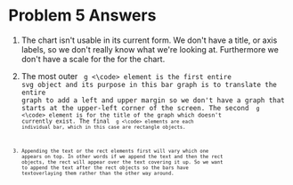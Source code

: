 # Problem 5 Answers

1. The chart isn't usable in its current form. We don't have a title, or axis labels, so we don't really know what we're looking at. Furthermore we don't have a scale for the for the chart.

2. The most outer <code> g <\code> element is the first entire svg object and its purpose in this bar graph is to translate the entire graph to add a left and upper margin so we don't have a graph that starts at the upper-left corner of the screen. The second <code> g <\code> element is for the title of the graph which doesn't currently exist. The final <code> g <\code> elements are each individual bar, which in this case are rectangle objects.

3. Appending the text or the rect elements first will vary which one appears on top. In other words if we append the text and then the rect objects, the rect will appear over the text covering it up. So we want to append the text after the rect objects so the bars have textoverlaying them rather than the other way around.